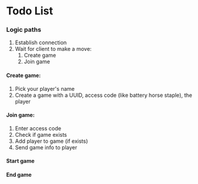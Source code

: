 # Todo List

### Logic paths

1. Establish connection
2. Wait for client to make a move:
   1. Create game
   2. Join game

#### Create game:

1. Pick your player's name
2. Create a game with a UUID, access code (like battery horse staple), the player

#### Join game:

1. Enter access code
2. Check if game exists
3. Add player to game (if exists)
4. Send game info to player

#### Start game



#### End game


